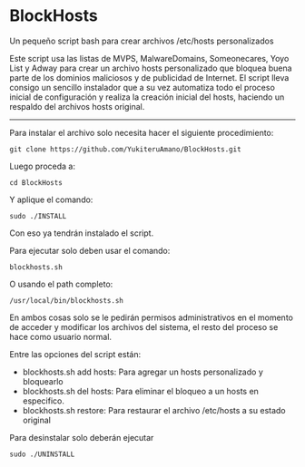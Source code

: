 
BlockHosts
==========

Un pequeño script bash para crear archivos /etc/hosts personalizados

Este script usa las listas de MVPS, MalwareDomains, Someonecares,
Yoyo List y Adway para crear un archivo hosts personalizado que bloquea
buena parte de los dominios maliciosos y de publicidad de Internet.
El script lleva consigo un sencillo instalador que a su vez automatiza
todo el proceso inicial de configuración y realiza la creación inicial
del hosts, haciendo un respaldo del archivos hosts original.

----------

Para instalar el archivo solo necesita hacer el siguiente procedimiento:

    git clone https://github.com/YukiteruAmano/BlockHosts.git

Luego proceda a:

    cd BlockHosts

Y aplique el comando:

    sudo ./INSTALL


Con eso ya tendrán instalado el script.

Para ejecutar solo deben usar el comando:

    blockhosts.sh

O usando el path completo:

    /usr/local/bin/blockhosts.sh


En ambos cosas solo se le pedirán permisos administrativos en el momento de acceder
y modificar los archivos del sistema, el resto del proceso se hace como usuario normal.

Entre las opciones del script están:

* blockhosts.sh add hosts: Para agregar un hosts personalizado y bloquearlo
* blockhosts.sh del hosts: Para eliminar el bloqueo a un hosts en especifico.
* blockhosts.sh restore: Para restaurar el archivo /etc/hosts a su estado original

Para desinstalar solo deberán ejecutar

    sudo ./UNINSTALL
